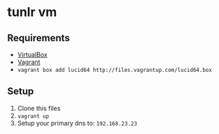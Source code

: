 # tunlr vm

## Requirements

* [VirtualBox][vb]
* [Vagrant][vagrant]
* `vagrant box add lucid64 http://files.vagrantup.com/lucid64.box`

## Setup

1. Clone this files
2. `vagrant up`
3. Setup your primary dns to: `192.168.23.23`


[vb]: https://www.virtualbox.org/ "VirtualBox"
[vagrant]: http://vagrantup.com/ "Vagrant"

